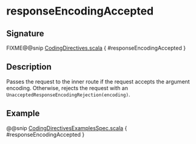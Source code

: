 <a id="responseencodingaccepted"></a>
# responseEncodingAccepted

## Signature

FIXME@@snip [CodingDirectives.scala](../../../../../../../../../akka-http/src/main/scala/akka/http/scaladsl/server/directives/CodingDirectives.scala) { #responseEncodingAccepted }

## Description

Passes the request to the inner route if the request accepts the argument encoding. Otherwise, rejects the request with an `UnacceptedResponseEncodingRejection(encoding)`.

## Example

@@snip [CodingDirectivesExamplesSpec.scala](../../../../../../../test/scala/docs/http/scaladsl/server/directives/CodingDirectivesExamplesSpec.scala) { #responseEncodingAccepted }